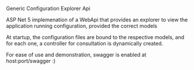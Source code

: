 Generic Configuration Explorer Api

ASP Net 5 implemenation of a WebApi that provides an explorer to view the application running configuration, provided the correct models

At startup, the configuration files are bound to the respective models, and for each one, a controller for consultation is dynamically created.

For ease of use and demonstration, swagger is enabled at host:port/swagger :)
